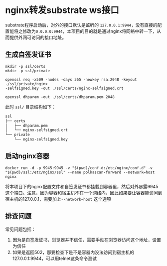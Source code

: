 # nginx转发substrate ws接口

substrate程序启动后，对外的接口默认是监听的 `127.0.0.1:9944`，没有直接的配置能将之修改为`0.0.0.0:9944`，本项目的目的就是通过nginx将网络中转一下，从而提供外网可访问的接口地址。

## 生成自签发证书

```shell
mkdir -p ssl/certs
mkdir -p ssl/private

openssl req -x509 -nodes -days 365 -newkey rsa:2048 -keyout ./ssl/private/nginx
-selfsigned.key -out ./ssl/certs/nginx-selfsigned.crt

openssl dhparam -out ./ssl/certs/dhparam.pem 2048
```

此时 `ssl/` 目录结构如下：
```markdown
ssl
├── certs
│   ├── dhparam.pem
│   └── nginx-selfsigned.crt
└── private
    └── nginx-selfsigned.key
```

## 启动nginx容器

```shell
docker run -d -p 9945:9945 -v "$(pwd)/conf.d:/etc/nginx/conf.d" -v "$(pwd)/ssl:/etc/nginx/ssl" --name polkascan-forward --network=host nginx
```

将本项目下的nginx配置文件和自签发证书都挂载到容器里，然后对外暴露9945这个端口。注意，因为容器和宿主机不在一个网络内，因此如果要让容器能访问到宿主机的127.0.0.1，需要加上`--network=host` 这个选项

## 排查问题

常见问题包括：
1. 因为是自签发证书，浏览器并不信任，需要手动在浏览器访问这个地址，设置为信任
2. 如果是返回502，那要检查下是不是容器内没法访问到宿主机的127.0.0.1:9944，可以用telnet这条命令测试

